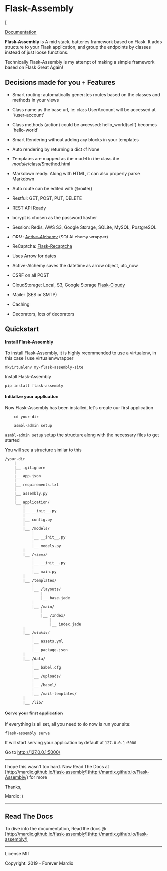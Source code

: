 # Flask-Assembly

[

[Documentation](https://mardix.github.io/flask-assembly)

**Flask-Assembly** is A mid stack, batteries framework based on Flask. It adds structure 
to your Flask application, and group the endpoints by classes instead of just 
loose functions. 

Technically Flask-Assembly is my attempt of making a simple framework based on Flask Great Again!

 
## Decisions made for you + Features

- Smart routing: automatically generates routes based on the classes and methods in your views

- Class name as the base url, ie: class UserAccount will be accessed at '/user-account'

- Class methods (action) could be accessed: hello_world(self) becomes 'hello-world'

- Smart Rendering without adding any blocks in your templates

- Auto rendering by returning a dict of None


- Templates are mapped as the model in the class the $module/$class/$method.html

- Markdown ready: Along with  HTML, it can also properly parse Markdown

- Auto route can be edited with @route()

- Restful: GET, POST, PUT, DELETE

- REST API Ready

- bcrypt is chosen as the password hasher

- Session: Redis, AWS S3, Google Storage, SQLite, MySQL, PostgreSQL

- ORM: [Active-Alchemy](https://github.com/mardix/active-alchemy) (SQLALchemy wrapper)

- ReCaptcha: [Flask-Recaptcha](https://github.com/mardix/flask-recaptcha)

- Uses Arrow for dates 

- Active-Alchemy saves the datetime as arrow object, utc_now

- CSRF on all POST

- CloudStorage: Local, S3, Google Storage [Flask-Cloudy](https://github.com/mardix/flask-cloudy)

- Mailer (SES or SMTP)

- Caching

- Decorators, lots of decorators



## Quickstart

#### Install Flask-Assembly

To install Flask-Assembly, it is highly recommended to use a virtualenv, in this case I 
use virtualenvwrapper 

    mkvirtualenv my-flask-assembly-site

Install Flask-Assembly

    pip install flask-assembly
    
#### Initialize your application

Now Flask-Assembly has been installed, let's create our first application

```
    cd your-dir
    
    asmbl-admin setup
```


`asmbl-admin setup` setup the structure along with the necessary files to get started
 
 You will see a structure similar to this
 
    /your-dir
        |
        |__ .gitignore
        |
        |__ app.json
        |
        |__ requirements.txt
        |
        |__ assembly.py
        |
        |__ application/
            |
            |__ __init__.py
            |
            |__ config.py
            |
            |__ /models/
                |
                |__ __init__.py
                |
                |__ models.py
            |
            |__ /views/
                |
                |__ __init__.py
                |
                |__ main.py
            |
            |__ /templates/
                | 
                |__ /layouts/
                    | 
                    |__ base.jade
                |
                |__ /main/
                    |
                    |__ /Index/
                        |
                        |__ index.jade
            |
            |__ /static/
                |
                |__ assets.yml
                |
                |__ package.json
            |
            |__ /data/
                |
                |__ babel.cfg
                |
                |__ /uploads/
                |
                |__ /babel/
                |
                |__ /mail-templates/
            |
            |__ /lib/


 
#### Serve your first application

If everything is all set, all you need to do now is run your site:

    flask-assembly serve
    
It will start serving your application by default at `127.0.0.1:5000`

Go to http://127.0.0.1:5000/ 

---

I hope this wasn't too hard. Now Read The Docs at [http://mardix.github.io/flask-assembly/](http://mardix.github.io/Flask-Assembly/)
for more 

Thanks, 

Mardix :) 

--- 

## Read The Docs

To dive into the documentation, Read the docs @ [http://mardix.github.io/flask-assembly/](http://mardix.github.io/flask-assembly/)

---

License MIT

Copyright: 2019 - Forever Mardix


